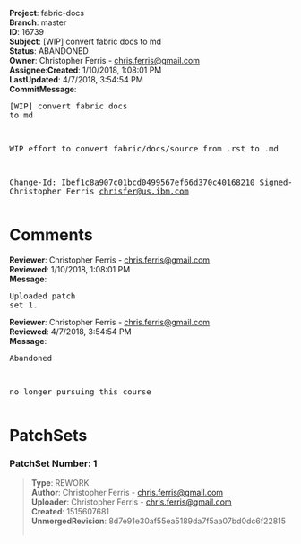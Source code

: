<strong>Project</strong>: fabric-docs</br><strong>Branch</strong>: master<br><strong>ID</strong>: 16739<br><strong>Subject</strong>: [WIP] convert fabric docs to md<br><strong>Status</strong>: ABANDONED<br><strong>Owner</strong>: Christopher Ferris - chris.ferris@gmail.com<br><strong>Assignee</strong>:<strong>Created</strong>: 1/10/2018, 1:08:01 PM<br><strong>LastUpdated</strong>: 4/7/2018, 3:54:54 PM<br><strong>CommitMessage</strong>:<br><pre>[WIP] convert fabric docs to md

WIP effort to convert fabric/docs/source from .rst to .md

Change-Id: Ibef1c8a907c01bcd0499567ef66d370c40168210
Signed-off-by: Christopher Ferris <chrisfer@us.ibm.com>
</pre><h1>Comments</h1><strong>Reviewer</strong>: Christopher Ferris - chris.ferris@gmail.com<br><strong>Reviewed</strong>: 1/10/2018, 1:08:01 PM<br><strong>Message</strong>: <pre>Uploaded patch set 1.</pre><strong>Reviewer</strong>: Christopher Ferris - chris.ferris@gmail.com<br><strong>Reviewed</strong>: 4/7/2018, 3:54:54 PM<br><strong>Message</strong>: <pre>Abandoned

no longer pursuing this course</pre><h1>PatchSets</h1><h3>PatchSet Number: 1</h3><blockquote><strong>Type</strong>: REWORK<br><strong>Author</strong>: Christopher Ferris - chris.ferris@gmail.com<br><strong>Uploader</strong>: Christopher Ferris - chris.ferris@gmail.com<br><strong>Created</strong>: 1515607681<br><strong>UnmergedRevision</strong>: 8d7e91e30af55ea5189da7f5aa07bd0dc6f22815<br><br></blockquote>